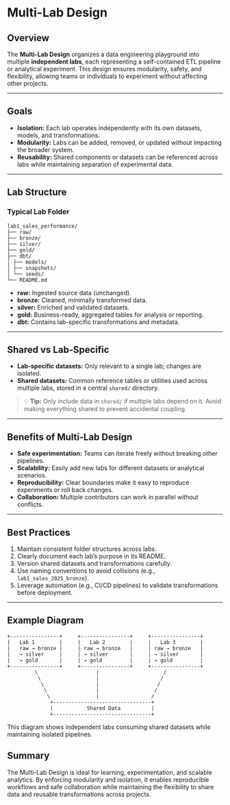 # Multi-Lab Design

## Overview
The **Multi-Lab Design** organizes a data engineering playground into multiple **independent labs**, each representing a self-contained ETL pipeline or analytical experiment. This design ensures modularity, safety, and flexibility, allowing teams or individuals to experiment without affecting other projects.

---

## Goals
- **Isolation:** Each lab operates independently with its own datasets, models, and transformations.
- **Modularity:** Labs can be added, removed, or updated without impacting the broader system.
- **Reusability:** Shared components or datasets can be referenced across labs while maintaining separation of experimental data.

---

## Lab Structure

### Typical Lab Folder

```
lab1_sales_performance/
├── raw/
├── bronze/
├── silver/
├── gold/
├── dbt/
│ ├── models/
│ ├── snapshots/
│ └── seeds/
└── README.md
```

- **raw:** Ingested source data (unchanged).  
- **bronze:** Cleaned, minimally transformed data.  
- **silver:** Enriched and validated datasets.  
- **gold:** Business-ready, aggregated tables for analysis or reporting.  
- **dbt:** Contains lab-specific transformations and metadata.  

---

## Shared vs Lab-Specific

- **Lab-specific datasets:** Only relevant to a single lab; changes are isolated.  
- **Shared datasets:** Common reference tables or utilities used across multiple labs, stored in a central `shared/` directory.  

> 💡 **Tip:** Only include data in `shared/` if multiple labs depend on it. Avoid making everything shared to prevent accidental coupling.

---

## Benefits of Multi-Lab Design

- **Safe experimentation:** Teams can iterate freely without breaking other pipelines.  
- **Scalability:** Easily add new labs for different datasets or analytical scenarios.  
- **Reproducibility:** Clear boundaries make it easy to reproduce experiments or roll back changes.  
- **Collaboration:** Multiple contributors can work in parallel without conflicts.

---

## Best Practices

1. Maintain consistent folder structures across labs.  
2. Clearly document each lab’s purpose in its README.  
3. Version shared datasets and transformations carefully.  
4. Use naming conventions to avoid collisions (e.g., `lab1_sales_2025_bronze`).  
5. Leverage automation (e.g., CI/CD pipelines) to validate transformations before deployment.

---

## Example Diagram

```text
+----------------+     +----------------+     +----------------+
|   Lab 1        |     |   Lab 2        |     |   Lab 3        |
|   raw → bronze |     | raw → bronze   |     | raw → bronze   |
|   → silver     |     | → silver       |     | → silver       |
|   → gold       |     | → gold         |     | → gold         |
+----------------+     +----------------+     +----------------+
         \                   |                     /
          \                  |                    /
           \                 |                   /
            \                |                  /
             \               |                 /
              +--------------------------------+
              |           Shared Data          |
              +--------------------------------+

```
This diagram shows independent labs consuming shared datasets while maintaining isolated pipelines.

## Summary

The Multi-Lab Design is ideal for learning, experimentation, and scalable analytics. By enforcing modularity and isolation, it enables reproducible workflows and safe collaboration while maintaining the flexibility to share data and reusable transformations across projects.